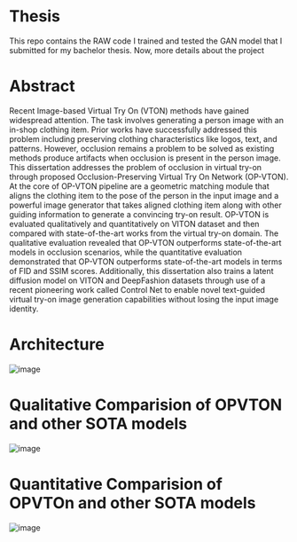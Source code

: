 # Thesis
This repo contains the RAW code I trained and tested the GAN model that I submitted for my bachelor thesis.
Now, more details about the project
# Abstract
Recent Image-based Virtual Try On (VTON) methods have gained widespread attention. The task involves generating a person image with an in-shop clothing item. Prior works have successfully addressed this problem including preserving clothing characteristics like logos, text, and patterns. However, occlusion remains a problem to be solved as existing methods produce artifacts when occlusion is present in the person image. This dissertation addresses the problem of occlusion in virtual try-on through proposed Occlusion-Preserving Virtual Try On Network (OP-VTON). At the core of OP-VTON pipeline are a geometric matching module that aligns the clothing item to the pose of the person in the input image and a powerful image generator that takes aligned clothing item along with other guiding information to generate a convincing try-on result. OP-VTON is evaluated qualitatively and quantitatively on VITON dataset and then compared with state-of-the-art works from the virtual try-on domain. The qualitative evaluation revealed that OP-VTON outperforms state-of-the-art models in occlusion scenarios, while the quantitative evaluation demonstrated that OP-VTON outperforms state-of-the-art models in terms of FID and SSIM scores. Additionally, this dissertation also trains a latent diffusion model on VITON and DeepFashion datasets through use of a recent pioneering work called Control Net to enable novel text-guided virtual try-on image generation capabilities without losing the input image identity.


# Architecture
![image](https://github.com/sethupavan12/OPVTON-Virtual-Try-on-Dissertation/assets/60856766/879ee57f-7de3-45a1-86b8-a136ec2d7fa3)









# Qualitative Comparision of OPVTON and other SOTA models
![image](https://github.com/sethupavan12/OPVTON-Virtual-Try-on-Dissertation/assets/60856766/ed26ff4c-e0c6-4d7e-8157-d6ac3a71229f)

# Quantitative Comparision of OPVTOn and other SOTA models
![image](https://github.com/sethupavan12/OPVTON-Virtual-Try-on-Dissertation/assets/60856766/a618db8e-85ea-4fdc-ba4c-b30917d5ebb3)



# 
